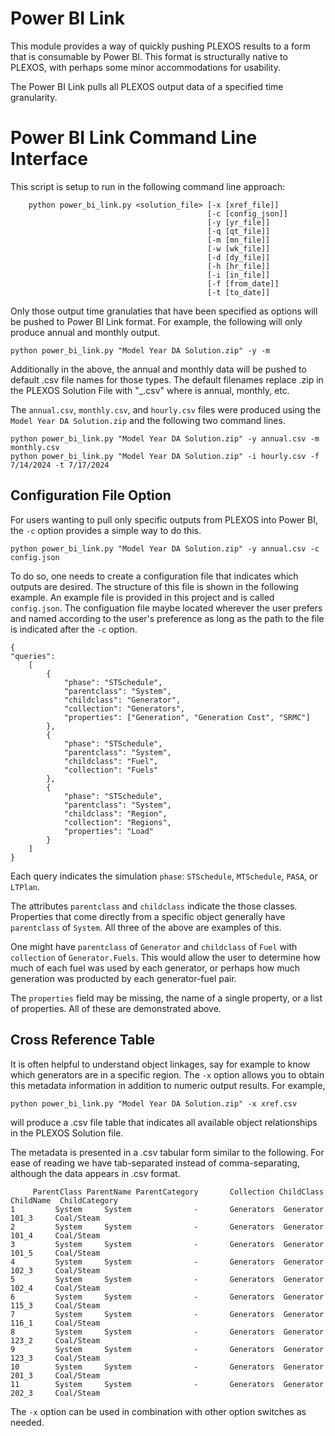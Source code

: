 # Power BI Link
This module provides a way of quickly pushing PLEXOS results to a form that is 
consumable by Power BI. This format is structurally native to PLEXOS, with perhaps 
some minor accommodations for usability.

The Power BI Link pulls all PLEXOS output data of a specified time granularity.

# Power BI Link Command Line Interface
This script is setup to run in the following command line approach:
```
    python power_bi_link.py <solution_file> [-x [xref_file]]
                                            [-c [config_json]]
                                            [-y [yr_file]]
                                            [-q [qt_file]]
                                            [-m [mn_file]]
                                            [-w [wk_file]]
                                            [-d [dy_file]]
                                            [-h [hr_file]]
                                            [-i [in_file]]
                                            [-f [from_date]]
                                            [-t [to_date]]
```
Only those output time granulaties that have been specified as options will be pushed 
to Power BI Link format. For example, the following will only produce annual and 
monthly output.
```
python power_bi_link.py "Model Year DA Solution.zip" -y -m
```
Additionally in the above, the annual and monthly data will be pushed to default .csv
file names for those types. The default filenames replace .zip in the PLEXOS Solution 
File with "_<timestep>.csv" where <timestep> is annual, monthly, etc.

The ```annual.csv```, ```monthly.csv```, and ```hourly.csv``` files were produced
using the ```Model Year DA Solution.zip``` and the following two command lines.

```
python power_bi_link.py "Model Year DA Solution.zip" -y annual.csv -m monthly.csv
python power_bi_link.py "Model Year DA Solution.zip" -i hourly.csv -f 7/14/2024 -t 7/17/2024
```

## Configuration File Option
For users wanting to pull only specific outputs from PLEXOS into Power BI, the ```-c```
option provides a simple way to do this. 

```
python power_bi_link.py "Model Year DA Solution.zip" -y annual.csv -c config.json
```

To do so, one needs to create a configuration file that indicates which outputs are desired. 
The structure of this file is shown in the following example. An example file is provided
in this project and is called ```config.json```. The configuation file maybe located wherever
the user prefers and named according to the user's preference as long as the path to the file
is indicated after the ```-c``` option.

```
{
"queries": 
    [
        {
            "phase": "STSchedule",
            "parentclass": "System",
            "childclass": "Generator",
            "collection": "Generators",
            "properties": ["Generation", "Generation Cost", "SRMC"]
        },
        {
            "phase": "STSchedule",
            "parentclass": "System",
            "childclass": "Fuel",
            "collection": "Fuels"
        },
        {
            "phase": "STSchedule",
            "parentclass": "System",
            "childclass": "Region",
            "collection": "Regions",
            "properties": "Load"
        }
    ]
}
```

Each query indicates the simulation ```phase```: ```STSchedule```, ```MTSchedule```, ```PASA```, or ```LTPlan```.

The attributes ```parentclass``` and ```childclass``` indicate the those classes. Properties that come directly 
from a specific object generally have ```parentclass``` of ```System```. All three of the above are examples of this.

One might have ```parentclass``` of ```Generator``` and ```childclass``` of ```Fuel``` with ```collection```
of ```Generator.Fuels```. This would allow the user to determine how much of each fuel was used by each generator, 
or perhaps how much generation was producted by each generator-fuel pair.

The ```properties``` field may be missing, the name of a single property, or a list of properties. All of these are
demonstrated above.

## Cross Reference Table
It is often helpful to understand object linkages, say for example to know which 
generators are in a specific region. The ```-x``` option allows you to obtain this
metadata information in addition to numeric output results. For example,

```
python power_bi_link.py "Model Year DA Solution.zip" -x xref.csv
```

will produce a .csv file table that indicates all available object relationships in
the PLEXOS Solution file. 

The metadata is presented in a .csv tabular form similar to the following. For ease
of reading we have tab-separated instead of comma-separating, although the data appears
in .csv format.

```
     ParentClass ParentName ParentCategory       Collection ChildClass  ChildName  ChildCategory
1         System     System              -       Generators  Generator      101_3     Coal/Steam
2         System     System              -       Generators  Generator      101_4     Coal/Steam
3         System     System              -       Generators  Generator      101_5     Coal/Steam
4         System     System              -       Generators  Generator      102_3     Coal/Steam
5         System     System              -       Generators  Generator      102_4     Coal/Steam
6         System     System              -       Generators  Generator      115_3     Coal/Steam
7         System     System              -       Generators  Generator      116_1     Coal/Steam
8         System     System              -       Generators  Generator      123_2     Coal/Steam
9         System     System              -       Generators  Generator      123_3     Coal/Steam
10        System     System              -       Generators  Generator      201_3     Coal/Steam
11        System     System              -       Generators  Generator      202_3     Coal/Steam
```

The ```-x``` option can be used in combination with other option switches as needed.